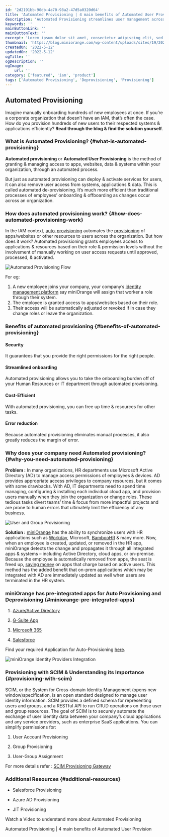 ```yaml
---
id: '2d2191bb-90db-4a70-98a2-47d5a0320d64'
title: 'Automated Provisioning | 4 main benefits of Automated User Provisioning'
description: 'Automated Provisioning streamlines user management across apps/websites, increases security, reduces risk, saves time and money.'
keywords: ''
mainButtonLink: ''
mainButtonText: ''
excerpt: 'Lorem ipsum dolor sit amet, consectetur adipiscing elit, sed do eiusmod tempor incididunt ut labore et dolore magna aliqua. Praesent elementum facilisis leo vel fringilla est ullamcorper eget. At imperdiet dui accumsan sit amet nulla facilities morbi tempus.'
thumbnail: 'https://blog.miniorange.com/wp-content/uploads/sites/19/2022/02/automated-provisioning-flow.webp'
createdOn: '2022-5-12'
updatedOn: '2022-5-12'
ogTitle: ''
ogDescription: ''
ogImage:
    url: ''
category: ['featured', 'iam', 'product']
tags: ['Automated Provisioning', 'Deprovisioning', 'Provisioning']
---
```


## Automated Provisioning

Imagine manually onboarding hundreds of new employees at once. If you’re a corporate organization that doesn’t have an IAM, that’s often the case. How do you provision hundreds of new users to their respected systems & applications efficiently? **Read through the blog & find the solution yourself**.

### What is Automated Provisioning? {#what-is-automated-provisioning}

**Automated provisioning** or **Automated User Provisioning** is the method of granting & managing access to apps, websites, data & systems within your organization, through an automated process.

But just as automated provisioning can deploy & activate services for users, it can also remove user access from systems, applications & data. This is called automated de-provisioning. It’s much more efficient than traditional processes of employees’ onboarding & offboarding as changes occur across an organization.

### How does automated provisioning work? {#how-does-automated-provisioning-work}

In the IAM context, [auto-provisioning](https://bit.ly/3HrIka1) automates the [provisioning](https://blog.miniorange.com/what-is-provisioning/) of apps/websites or other resources to users across the organization. But how does it work? Automated provisioning grants employees access to applications & resources based on their role & permission levels without the involvement of manually working on user access requests until approved, processed, & activated.

![Automated Provisioning Flow](https://blog.miniorange.com/wp-content/uploads/sites/19/2022/02/automated-provisioning-flow.webp)

For eg:

1. A new employee joins your company, your company’s [identity management platform](https://bit.ly/3uqEDxE) say miniOrange will assign that worker a role through their system.
2. The employee is granted access to apps/websites based on their role.
3. Their access will be automatically adjusted or revoked if in case they change roles or leave the organization.

### Benefits of automated provisioning {#benefits-of-automated-provisioning}

#### Security

It guarantees that you provide the right permissions for the right people.

#### Streamlined onboarding

Automated provisioning allows you to take the onboarding burden off of your Human Resources or IT department through automated provisioning.

#### Cost-Efficient

With automated provisioning, you can free up time & resources for other tasks.

#### Error reduction

Because automated provisioning eliminates manual processes, it also greatly reduces the margin of error.

### Why does your company need Automated provisioning? {#why-you-need-automated-provisioning}

**Problem :** In many organizations, HR departments use Microsoft Active Directory (AD) to manage access permissions of employees & devices. AD provides appropriate access privileges to company resources, but it comes with some drawbacks. With AD, IT departments need to spend time managing, configuring & installing each individual cloud app, and provision users manually when they join the organization or change roles. These tedious tasks divert teams’ time & focus from more impactful projects and are prone to human errors that ultimately limit the efficiency of any business.

![User and Group Provisioning](https://blog.miniorange.com/wp-content/uploads/sites/19/2022/02/automated-provisioning-setup.webp)

**Solution :** [miniOrange](https://bit.ly/3uqEDxE) has the ability to synchronize users with HR applications such as [Workday](https://bit.ly/3uiE5df), Microsoft, [BambooHR](https://bit.ly/3s9iJMN) & many more. Now, when an employee is created, updated, or removed in the HR app, miniOrange detects the change and propagates it through all integrated apps & systems – including Active Directory, cloud apps, or on-premise. Because the employee is automatically removed from apps, the seat is freed up, [saving money](https://bit.ly/3GnT6g4) on apps that charge based on active users. This method has the added benefit that on-prem applications which may be integrated with AD are immediately updated as well when users are terminated in the HR system.

### miniOrange has pre-integrated apps for Auto Provisioning and Deprovisioning {#miniorange-pre-integrated-apps}

1. [Azure/Active Directory](https://bit.ly/3rkRFLh)

2. [G-Suite App](https://bit.ly/3GrHubY)

3. [Microsoft 365](https://bit.ly/32SBdID)

4. [Salesforce](https://bit.ly/3gpdNO4)

Find your required Application for Auto-Provisioning [here](https://idp.miniorange.com/apps-integration/?id=provisioning).

![miniOrange Identity Providers Integration](https://blog.miniorange.com/wp-content/uploads/sites/19/2022/02/automated-provisioning-apps.webp)

### Provisioning with SCIM & Understanding its Importance {#provisioning-with-scim}

SCIM, or the System for Cross-domain Identity Management (opens new window)specification, is an open standard designed to manage user identity information. SCIM provides a defined schema for representing users and groups, and a RESTful API to run CRUD operations on those user and group resources. The goal of SCIM is to securely automate the exchange of user identity data between your company’s cloud applications and any service providers, such as enterprise SaaS applications. You can simplify permissions for:

1. User Account Provisioning

2. Group Provisioning

3. User-Group Assignment

For more details refer : [SCIM Provisioning Gateway](https://bit.ly/3JULXWk)

### Additional Resources {#additional-resources}

-   Salesforce Provisioning

-   Azure AD Provisioning

-   JIT Provisioning

Watch a Video to understand more about Automated Provisioning

Automated Provisioning | 4 main benefits of Automated User Provision
